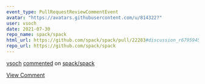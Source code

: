 ```yaml
---
event_type: PullRequestReviewCommentEvent
avatar: "https://avatars.githubusercontent.com/u/814322?"
user: vsoch
date: 2021-07-30
repo_name: spack/spack
html_url: https://github.com/spack/spack/pull/22283#discussion_r679594527
repo_url: https://github.com/spack/spack
---
```


<a href='https://github.com/vsoch' target='_blank'>vsoch</a> <a href='https://github.com/spack/spack/pull/22283#discussion_r679594527' target='_blank'>commented</a> on <a href='https://github.com/spack/spack' target='_blank'>spack/spack</a>

<a href='https://github.com/spack/spack/pull/22283#discussion_r679594527' target='_blank'>View Comment</a>
